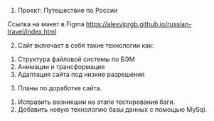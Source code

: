 1. Проект: Путешествие по России

Ссылка на макет в Figma https://alexviprgb.github.io/russian-travel/index.html

2. Сайт включает в себя такие технологии как: 
1) Структура файловой системы по БЭМ
2) Анимации и трансформация
3) Адаптация сайта под низкие разрешения 

3. Планы по доработке сайта.
1) Исправить возникшии на этапе тестирования баги.
2) Добавить новую технологию базы данных с помощью MySql.